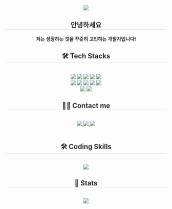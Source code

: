 <div align= "center">
    <img src="https://capsule-render.vercel.app/api?type=waving&color=gradient&height=180&text=Welcome&animation=twinkling&fontColor=000000&fontSize=70" />
    </div>
    <div align= "center"> 
    <h2 style="border-bottom: 1px solid #d8dee4; color: #282d33;"> 안녕하세요 </h2>  
    <div style="font-weight: 700; font-size: 15px; text-align: center; color: #282d33;"> 저는 성장하는 것을 꾸준히 고민하는 개발자입니다! </div> 
    </div>
    <div align= "center">
    <h2 style="border-bottom: 1px solid #d8dee4; color: #282d33;"> 🛠️ Tech Stacks </h2> <br> 
    <div style="margin: 0 auto; text-align: center;" align= "center"> <img src="https://img.shields.io/badge/Python-3776AB?style=plastic&logo=Python&logoColor=white">
          <img src="https://img.shields.io/badge/Java-007396?style=plastic&logo=Java&logoColor=white">
          <img src="https://img.shields.io/badge/Spring Boot-6DB33F?style=plastic&logo=Spring Boot&logoColor=white">
          <img src="https://img.shields.io/badge/Android-3DDC84?style=plastic&logo=Android&logoColor=white">
          <img src="https://img.shields.io/badge/MySQL-4479A1?style=plastic&logo=MySQL&logoColor=white">
          <br/><img src="https://img.shields.io/badge/HTML5-E34F26?style=plastic&logo=HTML5&logoColor=white">
          <img src="https://img.shields.io/badge/Github-181717?style=plastic&logo=Github&logoColor=white">
          <img src="https://img.shields.io/badge/Git-F05032?style=plastic&logo=Git&logoColor=white">
          <img src="https://img.shields.io/badge/Figma-F24E1E?style=plastic&logo=Figma&logoColor=white">
          <img src="https://img.shields.io/badge/Docker-2496ED?style=plastic&logo=Docker&logoColor=white">
          <br/><img src="https://img.shields.io/badge/Discord-5865F2?style=plastic&logo=Discord&logoColor=white">
          <img src="https://img.shields.io/badge/CSS3-1572B6?style=plastic&logo=CSS3&logoColor=white">
          </div>
    </div>
    <div align= "center">
    <h2 style="border-bottom: 1px solid #d8dee4; color: #282d33;"> 🧑‍💻 Contact me </h2> <br> 
    <div align= "center"> <a href=https://www.instagram.com/vot_hoon/> <img src="https://img.shields.io/badge/Instagram-E4405F?style=plastic&logo=Instagram&logoColor=white&link=https://www.instagram.com/vot_hoon/"> </a>
         <a href=https://www.notion.so/1d133cb485e7809da8d7eba29ebc4594?pvs=4> <img src="https://img.shields.io/badge/Notion-000000?style=plastic&logo=Notion&logoColor=white&link=https://www.notion.so/1d133cb485e7809da8d7eba29ebc4594?pvs=4"> </a>
         <a href=mailto:tkfkds998811@gmail.com> <img src="https://img.shields.io/badge/Gmail-EA4335?style=plastic&logo=Gmail&logoColor=white&link=mailto:tkfkds998811@gmail.com"> </a>
          </div>  <br> 
       </div> 
    </div>
    <div align= "center"> 
  <h2 style="border-bottom: 1px solid #d8dee4; color: #282d33;"> 🛠️ Coding Skills </h2> <br>
  <img src="http://mazassumnida.wtf/api/v2/generate_badge?boj=tkfkds99" />
  
  <h2 style="border-bottom: 1px solid #d8dee4; color: #282d33;"> 🏅 Stats </h2> <br>
  <img src="https://github-readme-stats.vercel.app/api?username=seonghoonL&show_icons=true&theme=radical" />
</div>
